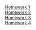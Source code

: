 [Homework 1](https://innchonok.github.io/genius-homework/homework-1/)<br>
[Homework 2](https://innchonok.github.io/genius-homework/homework-2/)<br>
[Homework 3](https://innchonok.github.io/genius-homework/homework-3/)<br>
[Homework 4](https://innchonok.github.io/genius-homework/homework-4/)<br>
